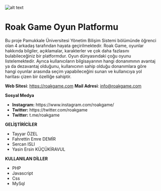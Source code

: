 ![alt text](https://roakgame.com/twitter.jpg)

# Roak Game Oyun Platformu

Bu proje Pamukkale Üniversitesi Yönetim Bilişim Sistemi bölümünde öğrenci olan 4 arkadaş tarafından hayata geçirilmektedir. Roak Game, oyunlar hakkında bilgiler, açıklamalar, karakterler ve çok daha fazlasını bulabileceğiniz bir platformdur. Oyun dünyasındaki çoğu oyunu listelemektedir. Ayrıca kullanıcıların bilgisayarının hangi donanımının avantaj ya da dezavantaj olduğunu, kullanıcının sahip olduğu donanımlara göre hangi oyunlar arasında seçim yapabileceğini sunan ve kullanıcıya yol haritası çizen bir özelliğe sahiptir.

**Web Sitesi**: https://roakgame.com
**Mail Adresi**: info@roakgame.com

**Sosyal Medya**
<ul>
  <li><b>Instagram:</b> https://www.instagram.com/roakgame/</li>
  <li><b>Twitter:</b> https://twitter.com/roakgame</li>
  <li><b>Twitter:</b> t.me/roakgame</li>
</ul>

**GELİŞTİRİCİLER**<br>
- Tayyar ÖZEL<br>
- Fahrettin Emre DEMİR<br>
- Sercan ISLI<br>
- Yasin Ersin KÜÇÜKİRAVUL

**KULLANILAN DİLLER**
- PHP
- Javascript
- Css
- MySql
